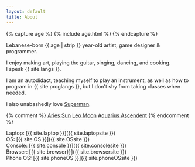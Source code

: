 ```yaml
---
layout: default
title: About
---
```

{% capture age %}
{% include age.html %} 
{% endcapture %}

Lebanese-born {{ age | strip }} year-old artist, game designer & programmer.

I enjoy making art, playing the guitar, singing, dancing, and cooking.<br>I speak {{ site.langs }}.

I am an autodidact, teaching myself to play an instrument, as well as how to program in {{ site.proglangs }}, but I don't shy from taking classes when needed.

I also unabashedly love [Superman](/superman).

{% comment %}
[Aries Sun](https://www.starslikeyou.com.au/your-astrology-profile/the-sun-in-aries/)
[Leo Moon](https://www.starslikeyou.com.au/your-astrology-profile/moon-in-leo/)
[Aquarius Ascendent](https://www.starslikeyou.com.au/your-astrology-profile/your-ascendant-is-aquarius/)
{% endcomment %}

Laptop: [{{ site.laptop }}]({{ site.laptopsite }})<br>
OS: [{{ site.OS }}]({{ site.OSsite }}) <br>
Console: [{{ site.console }}]({{ site.consolesite }})<br>
Browser: [{{ site.browser}}]({{ site.browsersite }})<br>
Phone OS: [{{ site.phoneOS }}]({{ site.phoneOSsite }})
